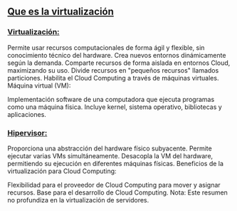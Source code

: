 ## [Que es la virtualización](3_que_es_la_virtualizacion.png)

### [Virtualización:]()

Permite usar recursos computacionales de forma ágil y flexible, sin conocimiento técnico del hardware.
Crea nuevos entornos dinámicamente según la demanda.
Comparte recursos de forma aislada en entornos Cloud, maximizando su uso.
Divide recursos en "pequeños recursos" llamados particiones.
Habilita el Cloud Computing a través de máquinas virtuales.
Máquina virtual (VM):

Implementación software de una computadora que ejecuta programas como una máquina física.
Incluye kernel, sistema operativo, bibliotecas y aplicaciones.


### [Hipervisor:]()

Proporciona una abstracción del hardware físico subyacente.
Permite ejecutar varias VMs simultáneamente.
Desacopla la VM del hardware, permitiendo su ejecución en diferentes máquinas físicas.
Beneficios de la virtualización para Cloud Computing:

Flexibilidad para el proveedor de Cloud Computing para mover y asignar recursos.
Base para el desarrollo de Cloud Computing.
Nota: Este resumen no profundiza en la virtualización de servidores.

